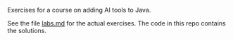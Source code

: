 Exercises for a course on adding AI tools to Java.

See the file [labs.md](labs.md) for the actual exercises. The code in this repo contains the solutions.
